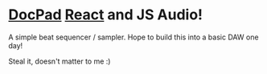 # [DocPad](http://docpad.org) [React](http://facebook.github.io/react/) and JS Audio!

A simple beat sequencer / sampler. Hope to build this into a basic DAW one day!

Steal it, doesn't matter to me :)
